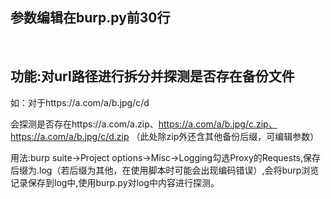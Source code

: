 ## 参数编辑在burp.py前30行

<br>

## 功能:对url路径进行拆分并探测是否存在备份文件

如：对于https://a.com/a/b.jpg/c/d

会探测是否存在https://a.com/a.zip、https://a.com/a/b.jpg/c.zip、https://a.com/a/b.jpg/c/d.zip
（此处除zip外还含其他备份后缀，可编辑参数）

用法:burp suite->Project options->Misc->Logging勾选Proxy的Requests,保存后缀为.log（若后缀为其他，在使用脚本时可能会出现编码错误）,会将burp浏览记录保存到log中,使用burp.py对log中内容进行探测。
